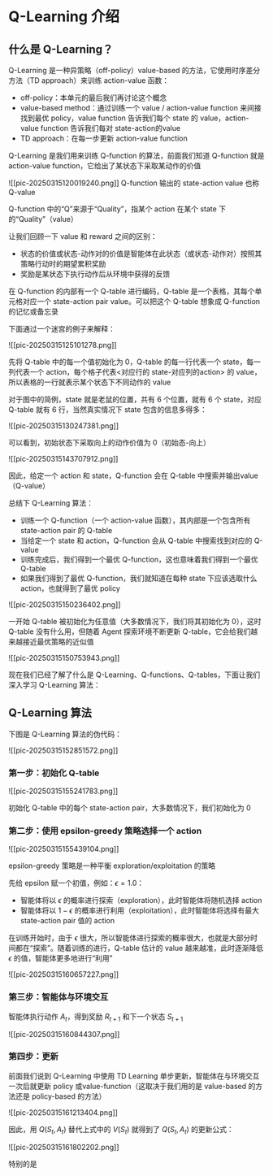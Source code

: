 # Q-Learning 介绍

## 什么是 Q-Learning？

Q-Learning 是一种异策略（off-policy）value-based 的方法，它使用时序差分方法（TD approach）来训练 action-value 函数：
- off-policy：本单元的最后我们再讨论这个概念
- value-based method：通过训练一个 value / action-value function 来间接找到最优 policy，value function 告诉我们每个 state 的 value，action-value function 告诉我们每对 state-action的value
- TD approach：在每一步更新 action-value function

Q-Learning 是我们用来训练 Q-function 的算法，前面我们知道 Q-function 就是 action-value function，它给出了某状态下采取某动作的价值

![[pic-20250315120019240.png]]
Q-function 输出的 state-action value 也称 Q-value

Q-function 中的“Q”来源于“Quality”，指某个 action 在某个 state 下的“Quality”（value）

让我们回顾一下 value 和 reward 之间的区别：

- 状态的价值或状态-动作对的价值是智能体在此状态（或状态-动作对）按照其策略行动时的期望累积奖励
- 奖励是某状态下执行动作后从环境中获得的反馈

在 Q-function 的内部有一个 Q-table 进行编码，Q-table 是一个表格，其每个单元格对应一个 state-action pair value。可以把这个 Q-table 想象成 Q-function 的记忆或备忘录

下面通过一个迷宫的例子来解释：

![[pic-20250315125101278.png]]

先将 Q-table 中的每一个值初始化为 0，Q-table 的每一行代表一个 state，每一列代表一个 action，每个格子代表<对应行的 state-对应列的action> 的 value，所以表格的一行就表示某个状态下不同动作的 value

对于图中的简例，state 就是老鼠的位置，共有 6 个位置，就有 6 个 state，对应 Q-table 就有 6 行，当然真实情况下 state 包含的信息多得多：

![[pic-20250315130247381.png]]

可以看到，初始状态下采取向上的动作价值为 0（初始态-向上）

![[pic-20250315143707912.png]]

因此，给定一个 action 和 state，Q-function 会在 Q-table 中搜索并输出value（Q-value）

总结下 Q-Learning 算法：

- 训练一个 Q-function（一个 action-value 函数），其内部是一个包含所有 state-action pair 的 Q-table
- 当给定一个 state 和 action，Q-function 会从 Q-table 中搜索找到对应的 Q-value
- 训练完成后，我们得到一个最优 Q-function，这也意味着我们得到一个最优 Q-table
- 如果我们得到了最优 Q-function，我们就知道在每种 state 下应该选取什么 action，也就得到了最优 policy

![[pic-20250315150236402.png]]

一开始 Q-table 被初始化为任意值（大多数情况下，我们将其初始化为 0），这时 Q-table 没有什么用，但随着 Agent 探索环境不断更新 Q-table，它会给我们越来越接近最优策略的近似值

![[pic-20250315150753943.png]]

现在我们已经了解了什么是 Q-Learning、Q-functions、Q-tables，下面让我们深入学习 Q-Learning 算法：

## Q-Learning 算法

下图是 Q-Learning 算法的伪代码：

![[pic-20250315152851572.png]]

### 第一步：初始化 Q-table

![[pic-20250315155241783.png]]

初始化 Q-table 中的每个 state-action pair，大多数情况下，我们初始化为 0

### 第二步：使用 epsilon-greedy 策略选择一个 action

![[pic-20250315155439104.png]]

epsilon-greedy 策略是一种平衡 exploration/exploitation 的策略

先给 epsilon 赋一个初值，例如：$\epsilon=1.0$：
- 智能体将以 $\epsilon$ 的概率进行探索（exploration），此时智能体将随机选择 action
- 智能体将以 $1-\epsilon$ 的概率进行利用（exploitation），此时智能体将选择有最大 state-action pair 值的 action

在训练开始时，由于 $\epsilon$ 很大，所以智能体进行探索的概率很大，也就是大部分时间都在“探索”。随着训练的进行，Q-table 估计的 value 越来越准，此时逐渐降低 $\epsilon$ 的值，智能体更多地进行“利用”

![[pic-20250315160657227.png]]

### 第三步：智能体与环境交互

智能体执行动作 $A_{t}$，得到奖励 $R_{t+1}$ 和下一个状态 $S_{t+1}$

![[pic-20250315160844307.png]]

### 第四步：更新

前面我们说到 Q-Learning 中使用 TD Learning 单步更新，智能体在与环境交互一次后就更新 policy 或value-function（这取决于我们用的是 value-based 的方法还是 policy-based 的方法）

![[pic-20250315161213404.png]]

因此，用 $Q\left(S_{t}, A_{t}\right)$ 替代上式中的 $V(S_{t})$ 就得到了 $Q\left(S_{t}, A_{t}\right)$ 的更新公式：

![[pic-20250315161802202.png]]

特别的是